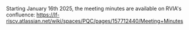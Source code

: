 Starting January 16th 2025, the meeting minutes are available on RVIA's confluence: https://lf-riscv.atlassian.net/wiki/spaces/PQC/pages/157712440/Meeting+Minutes
